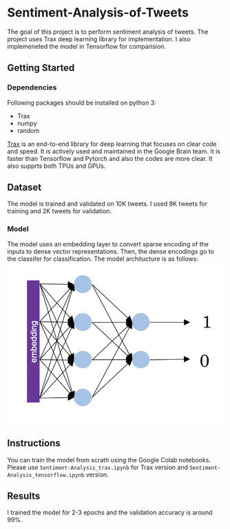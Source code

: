 # Sentiment-Analysis-of-Tweets

The goal of this project is to perform sentiment analysis of tweets. The project uses Trax deep learning library for implementation. I also implemeneted the model in Tensorflow for comparision. 


## Getting Started

### Dependencies

Following packages should be installed on python 3:

- Trax
- numpy
- random

<a href="https://github.com/google/trax" target="_blank">Trax</a> is an end-to-end library for deep learning that focuses on clear code and speed. It is actively used and maintained in the Google Brain team. It is faster than Tensorflow and Pytorch and also the codes are more clear. It also supprts both TPUs and GPUs.


## Dataset

The model is trained and validated on 10K tweets. I used 8K tweets for training and 2K tweets for validation.


### Model

The model uses an embedding layer to convert sparse encoding of the inputs to dense vector representations. Then, the dense encodings go to the classifer for classification. The model architucture is as follows:


![Alt Text](https://github.com/saeedkhaki92/Sentiment-Analysis-of-Tweets/blob/main/nn.jpg)



## Instructions

You can train the model from scrath using the Google Colab notebooks. Please use `Sentiment-Analysis_trax.ipynb` for Trax version and `Sentiment-Analysis_tensorflow.ipynb` version. 

## Results

I trained the model for 2-3 epochs and the validation accuracy is around 99%.
